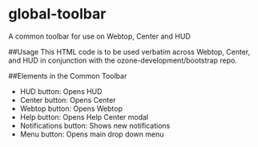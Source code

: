 global-toolbar
=================

A common toolbar for use on Webtop, Center and HUD



##Usage
This HTML code is to be used verbatim across Webtop, Center, and HUD in conjunction with the ozone-development/bootstrap repo.


##Elements in the Common Toolbar

* HUD button: Opens HUD
* Center button: Opens Center
* Webtop button: Opens Webtop
* Help button: Opens Help Center modal
* Notifications button: Shows new notifications
* Menu button: Opens main drop down menu
  
